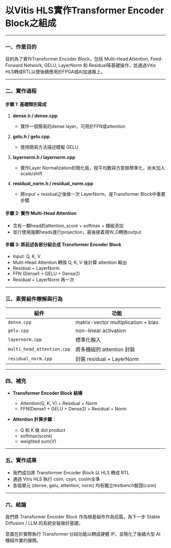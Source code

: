 # 以Vitis HLS實作Transformer Encoder Block之組成

---

### 一、作業目的

目的為了實作Transformer Encoder Block，包括 Multi-Head Attention, Feed-Forward Network, GELU, LayerNorm 和 Residual等基礎操作，並通過Vitis HLS轉成RTL以便後續應用於FPGA或AI加速器上。

---

### 二、實作過程

#### 步驟 1: 基礎類別寫成

1. **dense.h / dense.cpp**
   - 實作一個簡易的dense layer，可用於FFN或attention
   
2. **gelu.h / gelu.cpp**
   - 使用簡易方法描述模擬 GELU

3. **layernorm.h / layernorm.cpp**
   - 實作Layer Normalization的簡化版，按平均數與方差做標準化，尚未加入scale/shift

4. **residual_norm.h / residual_norm.cpp**
   - 將input + residual之後做一次 LayerNorm，是Transformer Block中重要步驟

#### 步驟 2: 實作 Multi-Head Attention

- 含有一顆head的attention_score + softmax + 機組添加
- 並行使用幾顆heads進行projection，最後接着用W_O轉換output

#### 步驟 3: 將前述各部分組合成 Transformer Encoder Block

- Input: Q, K, V
- Multi-Head Attention 轉換 Q, K, V 後計算 attention 輸出
- Residual + LayerNorm
- FFN (Dense1 + GELU + Dense2)
- Residual + LayerNorm 再一次

---

### 三、素質組件瞭解與行為

| 組件 | 功能 |
|--------|--------|
| `dense.cpp` | matrix-vector multiplication + bias |
| `gelu.cpp` | non-linear activation |
| `layernorm.cpp` | 標準化輸入 |
| `multi_head_attention.cpp` | 將多機組的 attention 封裝 |
| `residual_norm.cpp` | 封裝 residual + LayerNorm |

---

### 四、補充

- **Transformer Encoder Block 結構**
  - Attention(Q, K, V) + Residual + Norm
  - FFN(Dense1 + GELU + Dense2) + Residual + Norm

- **Attention 計算步驟**：
  - Q 和 K 做 dot product
  - softmax(score)
  - weighted sum(V)

---

### 五、實作成果

- 我們成功將 Transformer Encoder Block 以 HLS 轉成 RTL
- 通過 Vitis HLS 執行 csim, csyn, cosim全準
- 各個單元 (dense, gelu, attention, norm) 均有獨立testbench驗證(csim)

---

### 六、結論

我們將 Transformer Encoder Block 作為根基組件作為前篇，為下一步 Stable Diffusion / LLM 的系統安裝做好基礎。

意義在於實際執行 Transformer 分段功能以轉成硬體 IP，並簡化了後續大型 AI 機組作業的展開。

